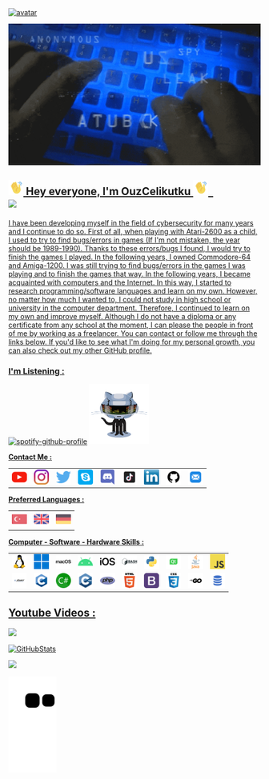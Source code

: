<a href="https://github.com/OuzCelikutku"><img align="center" alt="avatar" width="700" height= "175" src="https://github.com/OuzCelikutku/OuzCelikutku/blob/master/gifs/OuzCelikutku.gif"> 

<img align="center" alt="CyberSec" width="700" src="https://github.com/OuzCelikutku/OuzCelikutku/blob/master/gifs/info.gif"> 
  
## <img src="https://github.com/OuzCelikutku/OuzCelikutku/blob/master/gifs/hi.gif" width="30" height="30"> Hey everyone, I'm OuzCelikutku <img src="https://github.com/OuzCelikutku/OuzCelikutku/blob/master/gifs/hi.gif" width="30" height="30"> &nbsp; <br><a href="#"><img src="https://img.shields.io/badge/CyberSecurity-Consultant%20%2F%20Programmer%20%2F%20Pentester%20%2F%20Trainer-blue">
  
I have been developing myself in the field of cybersecurity for many years and I continue to do so. First of all, when playing with Atari-2600 as a child, I used to try to find bugs/errors in games (If I'm not mistaken, the year should be 1989-1990). Thanks to these errors/bugs I found, I would try to finish the games I played. In the following years, I owned Commodore-64 and Amiga-1200. I was still trying to find bugs/errors in the games I was playing and to finish the games that way. In the following years, I became acquainted with computers and the Internet. In this way, I started to research programming/software languages and learn on my own. However, no matter how much I wanted to, I could not study in high school or university in the computer department. Therefore, I continued to learn on my own and improve myself. Although I do not have a diploma or any certificate from any school at the moment, I can please the people in front of me by working as a freelancer. You can contact or follow me through the links below. If you'd like to see what I'm doing for my personal growth, you can also check out my other GitHub profile.
  
### I'm Listening :
[![spotify-github-profile](https://spotify-github-profile.vercel.app/api/view?uid=dx5wa2m1x1gwxj4m2ij8jexbj&cover_image=true&theme=novatorem&show_offline=false&background_color=121212&bar_color=53b14f&bar_color_cover=false)](https://open.spotify.com/user/dx5wa2m1x1gwxj4m2ij8jexbj) <a href="#"><img alt="music" height="120" src="https://github.com/OuzCelikutku/OuzCelikutku/blob/master/gifs/music.gif">
   
<!--          LINKS LINE          -->
<table class="center">
<tr><b>     Contact Me :     </b></tr>
<tr>
<td><a href="https://www.youtube.com/channel/UCyXFujTOqgRz9oqU8V-hXww"><img height="30" src="https://github.com/OuzCelikutku/OuzCelikutku/blob/master/icons/youtube.png"></a>
<td><a href="https://www.instagram.com/ouzpinkman"><img height="30" src="https://github.com/OuzCelikutku/OuzCelikutku/blob/master/icons/instagram.png"></a>
<td><a href="https://twitter.com/SyntaxError_69"><img height="30" src="https://github.com/OuzCelikutku/OuzCelikutku/blob/master/icons/twitter.png"></a>
<td><a href="https://join.skype.com/invite/j2ho1vVuTHv7"><img height="30" src="https://github.com/OuzCelikutku/OuzCelikutku/blob/master/icons/skype.png"></a>
<td><a href="https://discord.com/users/1045121857143177317"><img height="30" src="https://github.com/OuzCelikutku/OuzCelikutku/blob/master/icons/discord.png"></a>
<td><a href="https://www.tiktok.com/@cy83rp5ych0"><img height="30" src="https://github.com/OuzCelikutku/OuzCelikutku/blob/master/icons/tiktok.png"></a>
<td><a href="https://www.linkedin.com/in/o%C4%9Fuz-%C3%A7elikutku351912/"><img height="30" src="https://github.com/OuzCelikutku/OuzCelikutku/blob/master/icons/linkedin.png"></a>
<td><a href="https://github.com/JokerSob"><img height="30" src="https://github.com/OuzCelikutku/OuzCelikutku/blob/master/icons/github.png"></a>
<td><a href="mailto:o.celikutku@outlook.com"><img height="30" src="https://github.com/OuzCelikutku/OuzCelikutku/blob/master/icons/mail.png"></a>
</tr>
</table>
  
<!--          LANGUAGE LINE          --> 
<table class="center">
<tr><b>     Preferred Languages :     </b></tr>
<tr>
<td><a href="#"><img alt="Turkish" height="30" src="https://github.com/OuzCelikutku/OuzCelikutku/blob/master/icons/tr.png"></a>
<td><a href="#"><img alt="English" height="30" src="https://github.com/OuzCelikutku/OuzCelikutku/blob/master/icons/eng.png"></a>
<td><a href="#"><img alt="Deutsch" height="30" src="https://github.com/OuzCelikutku/OuzCelikutku/blob/master/icons/de.png"></a>
</tr>
</table>

<!--          SKILLS LINE 1          --> 
<table class="center">
<tr><b>     Computer - Software - Hardware Skills :     </b></tr>
<tr>
<td><a href="#"><img alt="linux" height="30" src="https://raw.githubusercontent.com/github/explore/80688e429a7d4ef2fca1e82350fe8e3517d3494d/topics/linux/linux.png"></a>
<td><a href="#"><img alt="windows" height="30" src="https://raw.githubusercontent.com/github/explore/379d49236d826364be968345e0a085d044108cff/topics/windows/windows.png"></a>
<td><a href="#"><img alt="macos" height="30" src="https://raw.githubusercontent.com/github/explore/868696fc547869eb5de5add3b3695abdd43bb9dc/topics/macos/macos.png"></a>
<td><a href="#"><img alt="android" height="30" src="https://raw.githubusercontent.com/github/explore/8baf984947f4d9c32006bd03fa4c51ff91aadf8d/topics/android/android.png"></a>
<td><a href="#"><img alt="ios" height="30" src="https://raw.githubusercontent.com/github/explore/80688e429a7d4ef2fca1e82350fe8e3517d3494d/topics/ios/ios.png"></a>
<td><a href="#"><img alt="bash" height="30" src="https://raw.githubusercontent.com/github/explore/80688e429a7d4ef2fca1e82350fe8e3517d3494d/topics/bash/bash.png"></a>
<td><a href="#"><img alt="python" height="30" src="https://raw.githubusercontent.com/github/explore/80688e429a7d4ef2fca1e82350fe8e3517d3494d/topics/python/python.png"></a>
<td><a href="#"><img alt="qt" height="30" src="https://raw.githubusercontent.com/github/explore/80688e429a7d4ef2fca1e82350fe8e3517d3494d/topics/qt/qt.png"></a>
<td><a href="#"><img alt="java" height="30" src="https://raw.githubusercontent.com/github/explore/5b3600551e122a3277c2c5368af2ad5725ffa9a1/topics/java/java.png"></a>
<td><a href="#"><img alt="javascript" height="30" src="https://raw.githubusercontent.com/github/explore/80688e429a7d4ef2fca1e82350fe8e3517d3494d/topics/javascript/javascript.png"></a>
</tr> 
<!--          SKILLS LINE 2          --> 
<tr>
<td><a href="#"><img alt="jquery" height="30" src="https://raw.githubusercontent.com/github/explore/80688e429a7d4ef2fca1e82350fe8e3517d3494d/topics/jquery/jquery.png"></a>
<td><a href="#"><img alt="c" height="30" src="https://raw.githubusercontent.com/github/explore/f3e22f0dca2be955676bc70d6214b95b13354ee8/topics/c/c.png"></a>
<td><a href="#"><img alt="c#" height="30" src="https://raw.githubusercontent.com/github/explore/80688e429a7d4ef2fca1e82350fe8e3517d3494d/topics/csharp/csharp.png"></a>
<td><a href="#"><img alt="c++" height="30" src="https://raw.githubusercontent.com/github/explore/180320cffc25f4ed1bbdfd33d4db3a66eeeeb358/topics/cpp/cpp.png"></a>
<td><a href="#"><img alt="php" height="30" src="https://raw.githubusercontent.com/github/explore/ccc16358ac4530c6a69b1b80c7223cd2744dea83/topics/php/php.png"></a>
<td><a href="#"><img alt="html" height="30" src="https://raw.githubusercontent.com/github/explore/80688e429a7d4ef2fca1e82350fe8e3517d3494d/topics/html/html.png"></a>
<td><a href="#"><img alt="bootstrap" height="30" src="https://raw.githubusercontent.com/github/explore/80688e429a7d4ef2fca1e82350fe8e3517d3494d/topics/bootstrap/bootstrap.png"></a>
<td><a href="#"><img alt="css" height="30" src="https://raw.githubusercontent.com/github/explore/80688e429a7d4ef2fca1e82350fe8e3517d3494d/topics/css/css.png"></a>
<td><a href="#"><img alt="go" height="30" src="https://raw.githubusercontent.com/github/explore/80688e429a7d4ef2fca1e82350fe8e3517d3494d/topics/go/go.png"></a>
<td><a href="#"><img alt="sql" height="30" src="https://raw.githubusercontent.com/github/explore/80688e429a7d4ef2fca1e82350fe8e3517d3494d/topics/sql/sql.png"></a>
</tr>
</table>
 
<!--          YOUTUBE LINE          --> 
## <b> Youtube Videos : </b>
  
<!-- YOUTUBE:START -->
<!-- YOUTUBE:END -->

<!--          GITHUB STATS LINE          --> 
<a href="#"><img src="https://visitor-badge.laobi.icu/badge?page_id=OuzCelikutku.ouzcelikutku">
  
<a href="#"><img  alt="GitHubStats" width="700" src="https://github-readme-stats.vercel.app/api?username=OuzCelikutku&show_icons=true&include_all_commits=true&count_private=true&theme=blue-green&layout=compact">
 
<a href="#"><img width="700" src="https://streak-stats.demolab.com/?user=OuzCelikutku&theme=blue-green&date_format=j%20M%5B%20Y%5D">
  
![OuzCelikutku snake gif](https://github.com/OuzCelikutku/OuzCelikutku/blob/output/github-contribution-grid-snake.svg)
